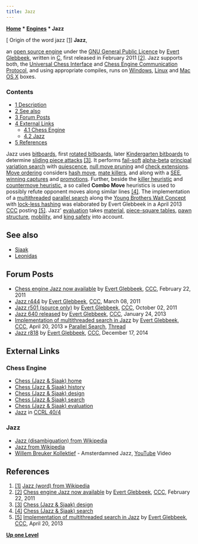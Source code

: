 ```yaml
---
title: Jazz
---
```

**[Home](Home "Home") \* [Engines](Engines "Engines") \* Jazz**



[ Origin of the word jazz <a id="cite-note-1" href="#cite-ref-1">[1]</a>
**Jazz**,  

an [open source engine](Category:Open_Source "Category:Open Source") under the [GNU General Public Licence](Free_Software_Foundation#GPL "Free Software Foundation") by [Evert Glebbeek](Evert_Glebbeek "Evert Glebbeek"), written in [C](C "C"), first released in February 2011 <a id="cite-note-2" href="#cite-ref-2">[2]</a>. 
Jazz supports both, the [Universal Chess Interface](UCI "UCI") and [Chess Engine Communication Protocol](Chess_Engine_Communication_Protocol "Chess Engine Communication Protocol"), and using appropriate compiles, runs on [Windows](Windows "Windows"), [Linux](Linux "Linux") and [Mac OS X](Mac_OS "Mac OS") boxes. 



### Contents


* [1 Description](#description)
* [2 See also](#see-also)
* [3 Forum Posts](#forum-posts)
* [4 External Links](#external-links)
	+ [4.1 Chess Engine](#chess-engine)
	+ [4.2 Jazz](#jazz)
* [5 References](#references)






Jazz uses [bitboards](Bitboards "Bitboards"), first [rotated bitboards](Rotated_Bitboards "Rotated Bitboards"), later [Kindergarten bitboards](Kindergarten_Bitboards "Kindergarten Bitboards") to determine [sliding piece attacks](Sliding_Piece_Attacks "Sliding Piece Attacks") <a id="cite-note-3" href="#cite-ref-3">[3]</a>.
It performs [fail-soft](Fail-Soft "Fail-Soft") [alpha-beta](Alpha-Beta "Alpha-Beta") [principal variation search](Principal_Variation_Search "Principal Variation Search") with [quiescence](Quiescence_Search "Quiescence Search"), [null move pruning](Null_Move_Pruning "Null Move Pruning") and [check extensions](Check_Extensions "Check Extensions"). [Move ordering](Move_Ordering "Move Ordering") considers [hash move](Hash_Move "Hash Move"), [mate killers](Mate_Killers "Mate Killers"), and along with a [SEE](Static_Exchange_Evaluation "Static Exchange Evaluation"), [winning captures](Captures "Captures") and [promotions](Promotions "Promotions"). Further, beside the [killer heuristic](Killer_Heuristic "Killer Heuristic") and [countermove heuristic](Countermove_Heuristic "Countermove Heuristic"), a so called **Combo Move** heuristics is used to possibly refute opponent moves along similar lines <a id="cite-note-4" href="#cite-ref-4">[4]</a>.
The implementation of a [multithreaded](Thread "Thread") [parallel search](Parallel_Search "Parallel Search") along the [Young Brothers Wait Concept](Young_Brothers_Wait_Concept "Young Brothers Wait Concept") with [lock-less hashing](Shared_Hash_Table#Lockless "Shared Hash Table") was elaborated by Evert Glebbeek in a April 2013 [CCC](CCC "CCC") posting <a id="cite-note-5" href="#cite-ref-5">[5]</a>. Jazz' [evaluation](Evaluation "Evaluation") takes [material](Material "Material"), [piece-square tables](Piece-Square_Tables "Piece-Square Tables"), [pawn structure](Pawn_Structure "Pawn Structure"), [mobility](Mobility "Mobility"), and [king safety](King_Safety "King Safety") into account.



## See also


* [Sjaak](Sjaak_(Glebbeek) "Sjaak (Glebbeek)")
* [Leonidas](index.php?title=Leonidas&action=edit&redlink=1 "Leonidas (page does not exist)")


## Forum Posts


* [Chess engine Jazz now available](http://www.talkchess.com/forum/viewtopic.php?t=38176) by [Evert Glebbeek](Evert_Glebbeek "Evert Glebbeek"), [CCC](CCC "CCC"), February 22, 2011
* [Jazz r444](http://www.talkchess.com/forum/viewtopic.php?t=38333) by [Evert Glebbeek](Evert_Glebbeek "Evert Glebbeek"), [CCC](CCC "CCC"), March 08, 2011
* [Jazz r501 (source only)](http://www.talkchess.com/forum/viewtopic.php?t=40616) by [Evert Glebbeek](Evert_Glebbeek "Evert Glebbeek"), [CCC](CCC "CCC"), October 02, 2011
* [Jazz 640 released](http://www.talkchess.com/forum/viewtopic.php?t=46988) by [Evert Glebbeek](Evert_Glebbeek "Evert Glebbeek"), [CCC](CCC "CCC"), January 24, 2013
* [Implementation of multithreaded search in Jazz](http://www.talkchess.com/forum/viewtopic.php?t=47820) by [Evert Glebbeek](Evert_Glebbeek "Evert Glebbeek"), [CCC](CCC "CCC"), April 20, 2013 » [Parallel Search](Parallel_Search "Parallel Search"), [Thread](Thread "Thread")
* [Jazz r818](http://www.talkchess.com/forum/viewtopic.php?t=54668) by [Evert Glebbeek](Evert_Glebbeek "Evert Glebbeek"), [CCC](CCC "CCC"), December 17, 2014


## External Links


### Chess Engine


* [Chess (Jazz & Sjaak) home](http://www.eglebbk.dds.nl/program/chess-index.html)
* [Chess (Jazz & Sjaak) history](http://www.eglebbk.dds.nl/program/chess-hist.html)
* [Chess (Jazz & Sjaak) design](http://www.eglebbk.dds.nl/program/chess-design.html)
* [Chess (Jazz & Sjaak) search](http://www.eglebbk.dds.nl/program/chess-search.html)
* [Chess (Jazz & Sjaak) evaluation](http://www.eglebbk.dds.nl/program/chess-eval.html)
* [Jazz](http://ccrl.chessdom.com/ccrl/404/cgi/compare_engines.cgi?family=Jazz&print=Rating+list&print=Results+table&print=LOS+table&print=Ponder+hit+table&print=Eval+difference+table&print=Comopp+gamenum+table&print=Overlap+table&print=Score+with+common+opponents) in [CCRL 40/4](CCRL "CCRL")


### Jazz


* [Jazz (disambiguation) from Wikipedia](https://en.wikipedia.org/wiki/Jazz_%28disambiguation%29)
* [Jazz from Wikipedia](https://en.wikipedia.org/wiki/Jazz)
* [Willem Breuker Kollektief](Category:Willem_Breuker "Category:Willem Breuker") - Amsterdamned Jazz, [YouTube](https://en.wikipedia.org/wiki/YouTube) Video


 
## References


1. <a id="cite-ref-1" href="#cite-note-1">[1]</a> [Jazz (word) from Wikipedia](https://en.wikipedia.org/wiki/Jazz_%28word%29)
2. <a id="cite-ref-2" href="#cite-note-2">[2]</a> [Chess engine Jazz now available](http://www.talkchess.com/forum/viewtopic.php?t=38176) by [Evert Glebbeek](Evert_Glebbeek "Evert Glebbeek"), [CCC](CCC "CCC"), February 22, 2011
3. <a id="cite-ref-3" href="#cite-note-3">[3]</a> [Chess (Jazz & Sjaak) design](http://www.eglebbk.dds.nl/program/chess-design.html)
4. <a id="cite-ref-4" href="#cite-note-4">[4]</a> [Chess (Jazz & Sjaak) search](http://www.eglebbk.dds.nl/program/chess-search.html)
5. <a id="cite-ref-5" href="#cite-note-5">[5]</a> [Implementation of multithreaded search in Jazz](http://www.talkchess.com/forum/viewtopic.php?t=47820) by [Evert Glebbeek](Evert_Glebbeek "Evert Glebbeek"), [CCC](CCC "CCC"), April 20, 2013

**[Up one Level](Engines "Engines")**







 
